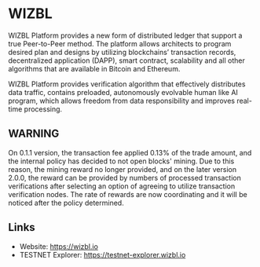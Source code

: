 # WIZBL

WIZBL Platform provides a new form of distributed ledger that support a true Peer-to-Peer method. 
The platform allows architects to program desired plan and designs by utilizing 
blockchains’ transaction records, decentralized application (DAPP), smart contract, 
scalability and all other algorithms that are available in Bitcoin and Ethereum. 

WIZBL Platform provides verification algorithm that effectively distributes data traffic, 
contains preloaded, autonomously evolvable human like AI program, which allows freedom 
from data responsibility and improves real-time processing.

## WARNING

On 0.1.1 version, the transaction fee applied 0.13% of the trade amount, and the internal policy has decided to not open blocks' mining. Due to this reason, the mining reward no longer provided, and on the later version 2.0.0, the reward can be provided by numbers of processed transaction verifications after selecting an option of agreeing to utilize transaction verification nodes. The rate of rewards are now coordinating and it will be noticed after the policy determined.

## Links

* Website: https://wizbl.io
* TESTNET Explorer: https://testnet-explorer.wizbl.io
              